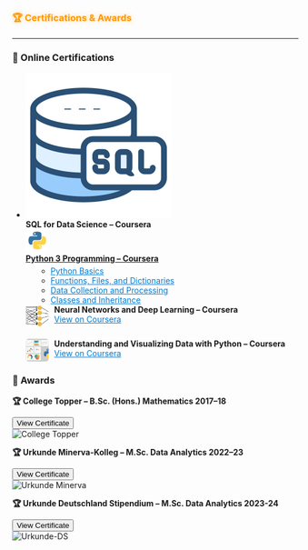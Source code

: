 <h3 id="projects" style="color:#ff9800;text-shadow:0 0 8px rgba(255,152,0,0.4);margin-bottom:20px;">🏆 Certifications & Awards</h3>
 <hr/>
 
<div class="cert-section">

  <h3>📜 Online Certifications</h3>
  <ul class="cert-list">
    <li class="cert-item">
      <img src="assets/certs/sql.png" alt="SQL Cert">
      <div>
        <strong>SQL for Data Science – Coursera</strong><br/>
        <a href="https://coursera.org/share/5a0f4963cfc89c23092deef0eb93c342" style="color:#007acc>View on Coursera</a>
      </div>
    </li>
    <li style="display:flex;align-items:flex-start;gap:10px;margin-bottom:20px;">
      <img src="assets/certs/python.png" alt="Python Cert" style="width:40px;height:40px;border-radius:5px;object-fit:cover;">
      <div>
        <strong>Python 3 Programming – Coursera</strong><br/>
        <ul style="list-style-type:circle;margin-left:20px;margin-top:5px;">
          <li><a href="https://coursera.org/share/ef13dde4fd7e6bca99e6d583f0b91281" style="color:#007acc;">Python Basics</a></li>
          <li><a href="https://coursera.org/share/19a2d0f028169f42cb0217f7bf1a7f96" style="color:#007acc;">Functions, Files, and Dictionaries</a></li>
          <li><a href="https://coursera.org/share/b983f9c3bed9a7994b8bb24f2adff6f2" style="color:#007acc;">Data Collection and Processing</a></li>
          <li><a href="https://coursera.org/share/8630e1910738ab8ca874e00d4df73ed7" style="color:#007acc;">Classes and Inheritance</a></li>
        </ul>
      </div>
    </li>
        <li style="display:flex;align-items:flex-start;gap:10px;margin-bottom:20px;">
      <img src="assets/certs/nn.jpg" alt="NN Cert" style="width:40px;height:40px;border-radius:5px;object-fit:cover;">
      <div>
        <strong>Neural Networks and Deep Learning – Coursera</strong><br/>
        <a href="https://coursera.org/share/5ac5b12d4c145865e1c534461ef38644" style="color:#007acc;">View on Coursera</a>
      </div>
    </li>
    <li style="display:flex;align-items:flex-start;gap:10px;margin-bottom:20px;">
      <img src="assets/certs/visualizedata.png" alt="Data Viz Cert" style="width:40px;height:40px;border-radius:5px;object-fit:cover;">
      <div>
        <strong>Understanding and Visualizing Data with Python – Coursera</strong><br/>
        <a href="https://coursera.org/share/8f0c46a0e01be993ef83cb5e216c4201" style="color:#007acc;">View on Coursera</a>
      </div>
    </li>
  </ul>
      

  <h3>🏅 Awards</h3>
  <div>
    <p><strong>🏆 College Topper – B.Sc. (Hons.) Mathematics 2017–18</strong></p>
    <button class="toggle-btn" onclick="toggleCert('cert1')">View Certificate</button><br/>
    <img src="assets/certs/College-topper.jpg" alt="College Topper" class="cert-award-img" id="cert1">
  </div>

  <div>
    <p><strong>🏆 Urkunde Minerva-Kolleg – M.Sc. Data Analytics 2022–23</strong></p>
    <button class="toggle-btn" onclick="toggleCert('cert1')">View Certificate</button><br/>
    <img src="assets/certs/Urkunde-Minerva.jpg" alt="Urkunde Minerva" class="cert-award-img" id="cert2">
  </div>

  <div>
    <p><strong>🏆 Urkunde Deutschland Stipendium – M.Sc. Data Analytics 2023-24</strong></p>
    <button class="toggle-btn" onclick="toggleCert('cert1')">View Certificate</button><br/>
    <img src="assets/certs/Urkunde-DS.jpg" alt="Urkunde-DS" class="cert-award-img" id="cert3">
  </div>

</div>

<script>
  document.addEventListener("DOMContentLoaded", function () {
    const buttons = document.querySelectorAll(".toggle-btn");
    buttons.forEach((btn) => {
      btn.addEventListener("click", function () {
        const img = this.nextElementSibling;
        if (img.style.display === "none" || img.style.display === "") {
          img.style.display = "block";
        } else {
          img.style.display = "none";
        }
      });
    });
  });
</script>
